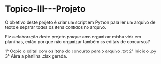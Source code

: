 # Topico-III---Projeto

O objetivo deste projeto é criar um script em Python para ler um arquivo de texto e separar todos os itens contidos no arquivo.

Fiz a elaboração deste projeto porque amo organizar minha vida em planilhas, então por que não organizar também os editais de concursos?

1° Copie o edital com os itens do concurso para o arquivo .txt
2° Inicie o .py
3° Abra a planilha .xlsx gerada.
